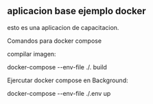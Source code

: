 ## aplicacion base ejemplo docker

esto es una aplicacion de capacitacion.

Comandos para docker compose

compilar imagen:

docker-compose --env-file ./. build

Ejercutar docker compose en Background:

docker-compose --env-file ./.env up